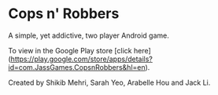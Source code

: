 Cops n' Robbers
===========

A simple, yet addictive, two player Android game. 

To view in the Google Play store [click here] (https://play.google.com/store/apps/details?id=com.JassGames.CopsnRobbers&hl=en).

Created by Shikib Mehri, Sarah Yeo, Arabelle Hou and Jack Li.
